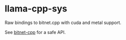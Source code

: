 # llama-cpp-sys

Raw bindings to bitnet.cpp with cuda and metal support.

See [bitnet-cpp](https://crates.io/crates/bitnet-cpp) for a safe API.
